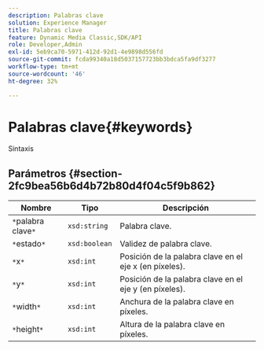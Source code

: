 ```yaml
---
description: Palabras clave
solution: Experience Manager
title: Palabras clave
feature: Dynamic Media Classic,SDK/API
role: Developer,Admin
exl-id: 5eb9ca70-5971-412d-92d1-4e9898d556fd
source-git-commit: fcda99340a18d5037157723bb3bdca5fa9df3277
workflow-type: tm+mt
source-wordcount: '46'
ht-degree: 32%

---
```


# Palabras clave{#keywords}

Sintaxis

## Parámetros {#section-2fc9bea56b6d4b72b80d4f04c5f9b862}

| Nombre | Tipo | Descripción |
|---|---|---|
| `*`palabra clave`*` | `xsd:string` | Palabra clave. |
| `*`estado`*` | `xsd:boolean` | Validez de palabra clave. |
| `*`x`*` | `xsd:int` | Posición de la palabra clave en el eje x (en píxeles). |
| `*`y`*` | `xsd:int` | Posición de la palabra clave en el eje y (en píxeles). |
| `*`width`*` | `xsd:int` | Anchura de la palabra clave en píxeles. |
| `*`height`*` | `xsd:int` | Altura de la palabra clave en píxeles. |
